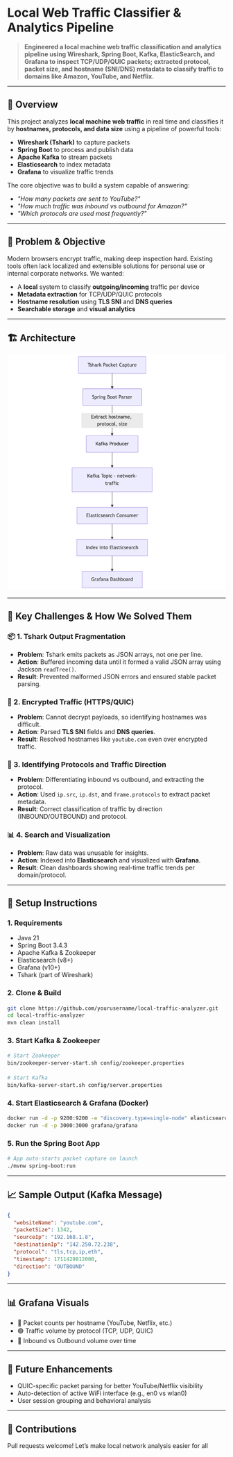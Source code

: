 # Local Web Traffic Classifier & Analytics Pipeline

> **Engineered a local machine web traffic classification and analytics pipeline using Wireshark, Spring Boot, Kafka, ElasticSearch, and Grafana to inspect TCP/UDP/QUIC packets; extracted protocol, packet size, and hostname (SNI/DNS) metadata to classify traffic to domains like Amazon, YouTube, and Netflix.**

---

## 🚀 Overview
This project analyzes **local machine web traffic** in real time and classifies it by **hostnames, protocols, and data size** using a pipeline of powerful tools:

- **Wireshark (Tshark)** to capture packets
- **Spring Boot** to process and publish data
- **Apache Kafka** to stream packets
- **Elasticsearch** to index metadata
- **Grafana** to visualize traffic trends

The core objective was to build a system capable of answering:
- _"How many packets are sent to YouTube?"_
- _"How much traffic was inbound vs outbound for Amazon?"_
- _"Which protocols are used most frequently?"_

---

## 🧠 Problem & Objective
Modern browsers encrypt traffic, making deep inspection hard. Existing tools often lack localized and extensible solutions for personal use or internal corporate networks. We wanted:
- A **local** system to classify **outgoing/incoming** traffic per device
- **Metadata extraction** for TCP/UDP/QUIC protocols
- **Hostname resolution** using **TLS SNI** and **DNS queries**
- **Searchable storage** and **visual analytics**

---

## 🏗️ Architecture

![Architecture Diagram](Architecture_diagram.png)

---

## 🧩 Key Challenges & How We Solved Them

### 📦 1. **Tshark Output Fragmentation**
- **Problem**: Tshark emits packets as JSON arrays, not one per line.
- **Action**: Buffered incoming data until it formed a valid JSON array using Jackson `readTree()`.
- **Result**: Prevented malformed JSON errors and ensured stable packet parsing.

### 🔐 2. **Encrypted Traffic (HTTPS/QUIC)**
- **Problem**: Cannot decrypt payloads, so identifying hostnames was difficult.
- **Action**: Parsed **TLS SNI** fields and **DNS queries**.
- **Result**: Resolved hostnames like `youtube.com` even over encrypted traffic.

### 📶 3. **Identifying Protocols and Traffic Direction**
- **Problem**: Differentiating inbound vs outbound, and extracting the protocol.
- **Action**: Used `ip.src`, `ip.dst`, and `frame.protocols` to extract packet metadata.
- **Result**: Correct classification of traffic by direction (INBOUND/OUTBOUND) and protocol.

### 📊 4. **Search and Visualization**
- **Problem**: Raw data was unusable for insights.
- **Action**: Indexed into **Elasticsearch** and visualized with **Grafana**.
- **Result**: Clean dashboards showing real-time traffic trends per domain/protocol.

---

## 🔧 Setup Instructions

### 1. Requirements
- Java 21
- Spring Boot 3.4.3
- Apache Kafka & Zookeeper
- Elasticsearch (v8+)
- Grafana (v10+)
- Tshark (part of Wireshark)

### 2. Clone & Build
```bash
git clone https://github.com/yourusername/local-traffic-analyzer.git
cd local-traffic-analyzer
mvn clean install
```

### 3. Start Kafka & Zookeeper
```bash
# Start Zookeeper
bin/zookeeper-server-start.sh config/zookeeper.properties

# Start Kafka
bin/kafka-server-start.sh config/server.properties
```

### 4. Start Elasticsearch & Grafana (Docker)
```bash
docker run -d -p 9200:9200 -e "discovery.type=single-node" elasticsearch:8.11.1
docker run -d -p 3000:3000 grafana/grafana
```

### 5. Run the Spring Boot App
```bash
# App auto-starts packet capture on launch
./mvnw spring-boot:run
```

---

## 📈 Sample Output (Kafka Message)
```json
{
  "websiteName": "youtube.com",
  "packetSize": 1342,
  "sourceIp": "192.168.1.8",
  "destinationIp": "142.250.72.238",
  "protocol": "tls,tcp,ip,eth",
  "timestamp": 1711429812000,
  "direction": "OUTBOUND"
}
```

---

## 📊 Grafana Visuals
- 🔵 Packet counts per hostname (YouTube, Netflix, etc.)
- 🟢 Traffic volume by protocol (TCP, UDP, QUIC)
- 🔴 Inbound vs Outbound volume over time

---

## 📌 Future Enhancements
- QUIC-specific packet parsing for better YouTube/Netflix visibility
- Auto-detection of active WiFi interface (e.g., en0 vs wlan0)
- User session grouping and behavioral analysis

---

## 🤝 Contributions
Pull requests welcome! Let’s make local network analysis easier for all
